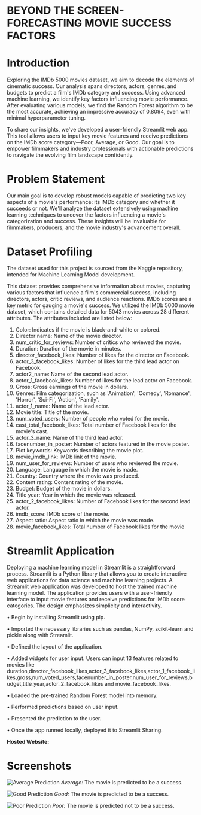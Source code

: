 # BEYOND THE SCREEN-FORECASTING MOVIE SUCCESS FACTORS

# Introduction

Exploring the IMDb 5000 movies dataset, we aim to decode the elements of cinematic success. Our analysis spans directors, actors, genres, and budgets to predict a film's IMDb category and success. Using advanced machine learning, we identify key factors influencing movie performance. After evaluating various models, we find the Random Forest algorithm to be the most accurate, achieving an impressive accuracy of 0.8094, even with minimal hyperparameter tuning.

To share our insights, we've developed a user-friendly Streamlit web app. This tool allows users to input key movie features and receive predictions on the IMDb score category—Poor, Average, or Good. Our goal is to empower filmmakers and industry professionals with actionable predictions to navigate the evolving film landscape confidently.

# Problem Statement

Our main goal is to develop robust models capable of predicting two key aspects of a movie's performance: its IMDb category and whether it succeeds or not. We'll analyze the dataset extensively using machine learning techniques to uncover the factors influencing a movie's categorization and success. These insights will be invaluable for filmmakers, producers, and the movie industry's advancement overall.

# Dataset Profiling

The dataset used for this project is sourced from the Kaggle repository, intended for Machine Learning Model development.

This dataset provides comprehensive information about movies, capturing various factors that influence a film's commercial success, including directors, actors, critic reviews, and audience reactions. IMDb scores are a key metric for gauging a movie's success. We utilized the IMDb 5000 movie dataset, which contains detailed data for 5043 movies across 28 different attributes. The attributes included are listed below:

1.	Color: Indicates if the movie is black-and-white or colored.
2.	Director name: Name of the movie director.
3.	num_critic_for_reviews: Number of critics who reviewed the movie.
4.	Duration: Duration of the movie in minutes.
5.	director_facebook_likes: Number of likes for the director on Facebook.
6.	actor_3_facebook_likes: Number of likes for the third lead actor on Facebook.
7.	actor2_name: Name of the second lead actor.
8.	actor_1_facebook_likes: Number of likes for the lead actor on Facebook.
9.	Gross: Gross earnings of the movie in dollars.
10.	Genres: Film categorization, such as 'Animation', 'Comedy', 'Romance', 'Horror', 'Sci-Fi', 'Action', 'Family'.
11.	actor_1_name: Name of the lead actor.
12.	Movie title: Title of the movie.
13.	num_voted_users: Number of people who voted for the movie.
14.	cast_total_facebook_likes: Total number of Facebook likes for the movie's cast.
15.	actor_3_name: Name of the third lead actor.
16.	facenumber_in_poster: Number of actors featured in the movie poster.
17.	Plot keywords: Keywords describing the movie plot.
18.	movie_imdb_link: IMDb link of the movie.
19.	num_user_for_reviews: Number of users who reviewed the movie.
20.	Language: Language in which the movie is made.
21.	Country: Country where the movie was produced.
22.	Content rating: Content rating of the movie.
23.	Budget: Budget of the movie in dollars.
24.	Title year: Year in which the movie was released.
25.	actor_2_facebook_likes: Number of Facebook likes for the second lead actor.
26.	imdb_score: IMDb score of the movie.
27.	Aspect ratio: Aspect ratio in which the movie was made.
28.	movie_facebook_likes: Total number of Facebook likes for the movie


# Streamlit Application

Deploying a machine learning model in Streamlit is a straightforward process. Streamlit is a Python library that allows you to create interactive web applications for data science and machine learning projects. A Streamlit web application was developed to host the trained machine learning model. The application provides users with a user-friendly interface to input movie features and receive predictions for IMDb score categories. The design emphasizes simplicity and interactivity.

•	Begin by installing Streamlit using pip.

•	Imported the necessary libraries such as pandas, NumPy, scikit-learn and pickle along with Streamlit.

•	Defined the layout of the application.

•	Added widgets for user input. Users can input 13 features related to movies like duration,director_facebook_likes,actor_3_facebook_likes,actor_1_facebook_likes,gross,num_voted_users,facenumber_in_poster,num_user_for_reviews,budget,title_year,actor_2_facebook_likes and  movie_facebook_likes.

•	Loaded the pre-trained Random Forest model into memory.

•	Performed predictions based on user input.

•	Presented the prediction to the user.

•	Once the app runned locally, deployed it to Streamlit Sharing.



**Hosted Website:** 

# Screenshots

![Average Prediction](https://github.com/Akhila-p-v/BEYOND_THE_SCREEN-FORECASTING_MOVIE_SUCCESS_FACTORS/blob/main/average.png)
*Average:* The movie is predicted to be a success.

![Good Prediction](https://github.com/Akhila-p-v/BEYOND_THE_SCREEN-FORECASTING_MOVIE_SUCCESS_FACTORS/blob/main/good.png)
*Good:* The movie is predicted to be a success.

![Poor Prediction](https://github.com/Akhila-p-v/BEYOND_THE_SCREEN-FORECASTING_MOVIE_SUCCESS_FACTORS/blob/main/poor.png)
*Poor:* The movie is predicted not to be a success.



